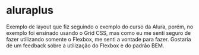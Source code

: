 # aluraplus
Exemplo de layout que fiz seguindo o exemplo do curso da Alura, porém, no exemplo foi ensinado usando o Grid CSS, mas como eu me senti seguro de fazer utilizando somente o Flexbox, me senti a vontade para fazer. Gostaria de um feedback sobre a utilização do Flexbox e do padrão BEM.
